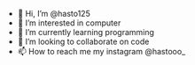 - 👋 Hi, I’m @hasto125
- 👀 I’m interested in computer
- 🌱 I’m currently learning programming 
- 💞️ I’m looking to collaborate on code
- 📫 How to reach me my instagram @hastooo_

<!---
hasto125/hasto125 is a ✨ special ✨ repository because its `README.md` (this file) appears on your GitHub profile.
You can click the Preview link to take a look at your changes.
--->
